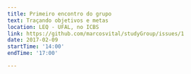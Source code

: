 ```yaml
---
title: Primeiro encontro do grupo
text: Traçando objetivos e metas
location: LEQ - UFAL, no ICBS
link: https://github.com/marcosvital/studyGroup/issues/1
date: 2017-02-09
startTime: '14:00'
endTime: '17:00'

---
```


